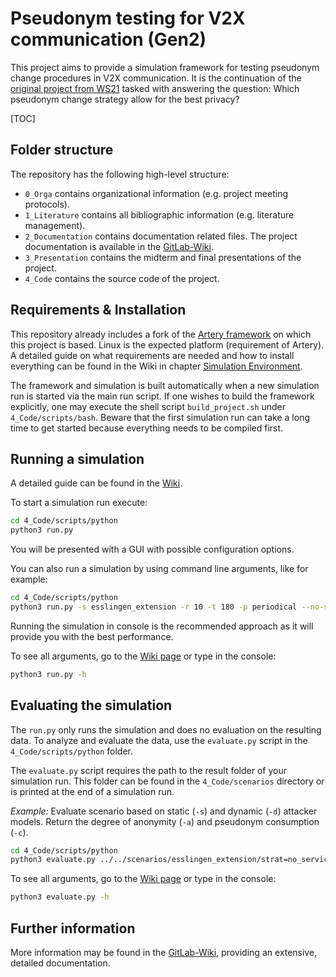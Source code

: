 # Pseudonym testing for V2X communication (Gen2)

This project aims to provide a simulation framework for testing pseudonym change procedures in V2X communication. 
It is the continuation of the [original project from WS21](https://gitlab.hs-esslingen.de/dschoop/mobcom_project_21ws) 
tasked with answering the question: Which pseudonym change strategy allow for the best privacy?

[TOC]

## Folder structure

The repository has the following high-level structure:

- `0_Orga` contains organizational information (e.g. project meeting protocols).
- `1_Literature` contains all bibliographic information (e.g. literature management).
- `2_Documentation` contains documentation related files. The project documentation is available in the [GitLab-Wiki](https://gitlab.hs-esslingen.de/dschoop/mobcom_project_22ws/-/wikis/home).
- `3_Presentation` contains the midterm and final presentations of the project.
- `4_Code` contains the source code of the project.

## Requirements & Installation

This repository already includes a fork of the [Artery framework](http://artery.v2x-research.eu/) on which this project is based. Linux is the expected platform (requirement of Artery). A detailed guide on what requirements are needed and how to install everything can be found in the Wiki in chapter [Simulation Environment](https://gitlab.hs-esslingen.de/dschoop/mobcom_project_22ws/-/wikis/home#2-simulation-environment).

The framework and simulation is built automatically when a new simulation run is started via the main run script. If one wishes to build the framework explicitly, one may execute the shell script `build_project.sh` under `4_Code/scripts/bash`. Beware that the first simulation run can take a long time to get started because everything needs to be compiled first.

## Running a simulation

A detailed guide can be found in the [Wiki](https://gitlab.hs-esslingen.de/dschoop/mobcom_project_22ws/-/wikis/4.-Implementation/4.1-Simulation-Control/4.1.1-Simulation-Pipeline).

To start a simulation run execute:
```bash
cd 4_Code/scripts/python
python3 run.py
```
You will be presented with a GUI with possible configuration options.

You can also run a simulation by using command line arguments, like for example:
```bash
cd 4_Code/scripts/python
python3 run.py -s esslingen_extension -r 10 -t 180 -p periodical --no-sumo-gui --no-logging 
```
Running the simulation in console is the recommended approach as it will provide you with the best performance.

To see all arguments, go to the [Wiki page](https://gitlab.hs-esslingen.de/dschoop/mobcom_project_22ws/-/wikis/4.-Implementation/4.1-Simulation-Control/4.1.1-Simulation-Pipeline) or type in the console: 
```bash
python3 run.py -h
```

## Evaluating the simulation

The `run.py` only runs the simulation and does no evaluation on the resulting data.
To analyze and evaluate the data, use the `evaluate.py` script in the `4_Code/scripts/python` folder.

The `evaluate.py` script requires the path to the result folder of your simulation run.
This folder can be found in the `4_Code/scenarios` directory or is printed at the end of a simulation run.

*Example:* Evaluate scenario based on static (`-s`) and dynamic (`-d`) attacker models. Return the degree of anonymity (`-a`) and pseudonym consumption (`-c`).
```bash
cd 4_Code/scripts/python
python3 evaluate.py ../../scenarios/esslingen_extension/strat=no_service+pcs=periodical+traffic=10.0+t=180 -s -d -a -c
```

To see all arguments, go to the [Wiki page](https://gitlab.hs-esslingen.de/dschoop/mobcom_project_22ws/-/wikis/4.-Implementation/4.1-Simulation-Control/4.1.1-Simulation-Pipeline) or type in the console: 
```bash
python3 evaluate.py -h
```

## Further information

More information may be found in the [GitLab-Wiki](https://gitlab.hs-esslingen.de/dschoop/mobcom_project_22ws/-/wikis/home), providing an extensive, detailed documentation.
